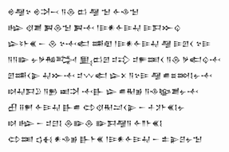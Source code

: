<div class='block'>
<div class='line'>𒄴𒆷𒆳 𒄴𒋫𒁁 𒀀𒁲 𒆗 𒆷 𒈠 𒅆𒈾𒈠</div>
<div class='line'>𒈗 𒋼𒋢 𒀉𒁲𒈠 𒀉𒋾 𒁹𒄿𒀭𒅆𒄿𒄷 𒄿𒁕𒁍𒌒</div>
<div class='line'>𒇽𒂟𒈨𒌍 𒀸 𒊮 𒆳𒋾𒅗 𒌁𒊏 𒁹𒄿𒀭𒅆𒄿𒄷 𒆷 𒄿𒇻𒌋 𒆳𒄿</div>
<div class='line'>𒀀𒀀𒅔 𒉡𒃻𒄀𒅋 𒅅𒆗𒇻 𒄑𒃾 𒄑𒊓𒌅𒌋 𒀀𒁲 𒃻𒅗𒌒𒋾</div>
<div class='line'>𒇻𒌁𒌋𒉌 𒄷𒁍𒋾 𒄑𒉼𒅗 𒇽𒉽 𒀀𒆳𒄿 𒆷 𒌑𒊺𒇷𒋙𒉡𒋾</div>
<div class='line'>𒊭𒄷𒁕𒊒 𒀀𒁖 𒀜𒋫 𒋾𒃲 𒇽 𒌑𒊑𒂊 𒀀𒈾𒆧𒋢𒉡𒋾</div>
<div class='line'>𒌷 𒍝𒂍 𒅆𒄿𒄷 𒃲𒌑 𒌌𒋼𒊑𒁺𒌋𒉌 𒀸 𒈦𒋡𒈨𒌍𒋙𒉡</div>
<div class='line'>𒊭 𒈗 𒀸 𒄑𒇀𒋙 𒁲𒅔𒁲 𒅔𒁕𒆷𒀀 𒅆𒈫𒈨𒌍𒋙</div>
<div class='line'>𒌌𒌅 𒌓𒈬 𒀭𒈾𒂊 𒃲𒈨𒌍 𒁹𒄿𒀭𒅆𒄿𒄷 𒀸 𒉺𒉌𒆪𒉡𒈠</div>
</div>